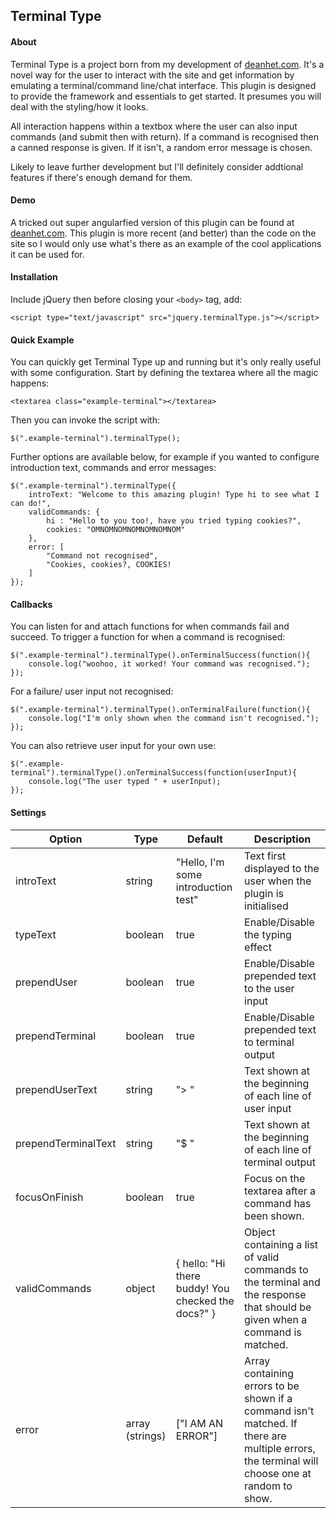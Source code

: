 Terminal Type
-------
#### About
Terminal Type is a project born from my development of [deanhet.com](http://www.deanhet.com). It's a novel way for the user to interact with the site and get information by emulating a terminal/command line/chat interface. This plugin is designed to provide the framework and essentials to get started. It presumes you will deal with the styling/how it looks.

All interaction happens within a textbox where the user can also input commands (and submit then with return). If a command is recognised then a canned response is given. If it isn't, a random error message is chosen.

Likely to leave further development but I'll definitely consider addtional features if there's enough demand for them.

#### Demo
A tricked out super angularfied version of this plugin can be found at [deanhet.com](http://www.deanhet.com). This plugin is more recent (and better) than the code on the site so I would only use what's there as an example of the cool applications it can be used for.

#### Installation
Include jQuery then before closing your ```<body>``` tag, add:
````
<script type="text/javascript" src="jquery.terminalType.js"></script>
````

#### Quick Example
You can quickly get Terminal Type up and running but it's only really useful with some configuration. Start by defining the textarea where all the magic happens:
```
<textarea class="example-terminal"></textarea>
```
Then you can invoke the script with:
```
$(".example-terminal").terminalType();
```
Further options are available below, for example if you wanted to configure introduction text, commands and error messages:
```
$(".example-terminal").terminalType({
    introText: "Welcome to this amazing plugin! Type hi to see what I can do!",
    validCommands: {
        hi : "Hello to you too!, have you tried typing cookies?",
        cookies: "OMNOMNOMNOMNOMNOMNOM"
    },
    error: [
        "Command not recognised",
        "Cookies, cookies?, COOKIES!
    ]
});
```
#### Callbacks
You can listen for and attach functions for when commands fail and succeed. To trigger a function for when a command is recognised:
```
$(".example-terminal").terminalType().onTerminalSuccess(function(){
    console.log("woohoo, it worked! Your command was recognised.");
});
```
For a failure/ user input not recognised:
```
$(".example-terminal").terminalType().onTerminalFailure(function(){
    console.log("I'm only shown when the command isn't recognised.");
});
```
You can also retrieve user input for your own use:
```
$(".example-terminal").terminalType().onTerminalSuccess(function(userInput){
    console.log("The user typed " + userInput);
});
```
#### Settings
Option | Type | Default | Description
------ | ---- | ------- | -----------
introText | string | "Hello, I'm some introduction test"| Text first displayed to the user when the plugin is initialised
typeText | boolean | true | Enable/Disable the typing effect
prependUser | boolean | true | Enable/Disable prepended text to the user input
prependTerminal | boolean | true | Enable/Disable prepended text to terminal output
prependUserText | string | "> " | Text shown at the beginning of each line of user input
prependTerminalText | string | "$ " | Text shown at the beginning of each line of terminal output
focusOnFinish | boolean | true | Focus on the textarea after a command has been shown.
validCommands | object | { hello: "Hi there buddy! You checked the docs?" } | Object containing a list of valid commands to the terminal and the response that should be given when a command is matched.
error | array (strings) | ["I AM AN ERROR"] | Array containing errors to be shown if a command isn't matched. If there are multiple errors, the terminal will choose one at random to show.
